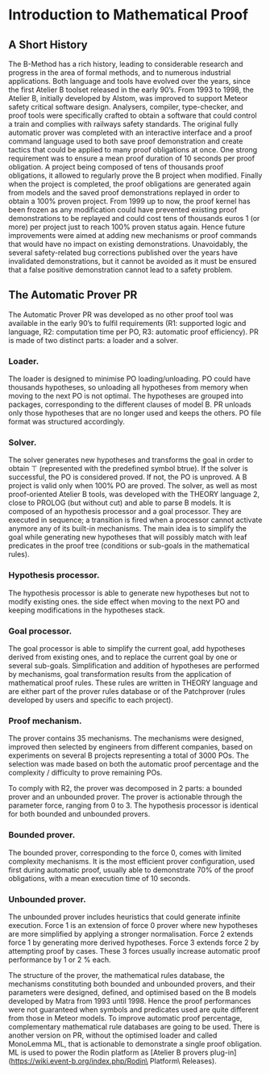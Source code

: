 # Introduction to Mathematical Proof

## A Short History 

The B-Method has a rich history, leading to considerable research and progress in the area of formal methods, and to numerous industrial applications. Both language and tools have evolved over the years, since the first Atelier B toolset released in the early 90’s.
From 1993 to 1998, the Atelier B, initially developed by Alstom, was improved to support Meteor safety critical software design. Analysers, compiler, type-checker, and proof tools were specifically crafted to obtain a software that could control a train and complies with railways safety standards. The original fully automatic prover was completed with an interactive interface and a proof command language used to both save proof demonstration and create tactics that could be applied to many proof obligations at once. One strong requirement was to ensure a mean proof duration of 10 seconds per proof obligation. A project being composed of tens of thousands proof obligations, it allowed to regularly prove the B project when modified.
Finally when the project is completed, the proof obligations are generated again from models and the saved proof demonstrations replayed in order to obtain a 100% proven project.
From 1999 up to now, the proof kernel has been frozen as any modification could have prevented existing proof demonstrations to be replayed and could cost tens of thousands euros 1 (or more) per project just to reach 100% proven status again. Hence future improvements were aimed at adding new mechanisms or proof commands that would have no impact on existing demonstrations. Unavoidably, the several safety-related bug corrections published over the years have invalidated demonstrations, but it cannot be avoided as it must be ensured that a false positive demonstration cannot lead to a safety problem.

## The Automatic Prover PR

The Automatic Prover PR was developed as no other proof tool was available in the early 90’s to fulfil requirements (R1: supported logic and language, R2: computation time per PO, R3: automatic proof efficiency). PR is made of two distinct parts: a loader and a solver.
### Loader. 
The loader is designed to minimise PO loading/unloading. PO could have thousands hypotheses, so unloading all hypotheses from memory when moving to the next PO is not optimal. The hypotheses are grouped into packages, corresponding to the different clauses of model B. PR unloads only those hypotheses that are no longer used and keeps the others. PO file format was structured accordingly.

### Solver. 
The solver generates new hypotheses and transforms the goal in order to obtain ⊤ (represented with
the predefined symbol btrue). If the solver is successful, the PO is considered proved. If not, the PO is unproved. A B project is valid only when 100% PO are proved. The solver, as well as most proof-oriented Atelier B tools, was developed with the THEORY language 2, close to PROLOG (but without cut) and able to parse B models. It is composed of an hypothesis processor and a goal processor. They are executed in sequence; a transition is fired when a processor cannot activate anymore any of its built-in mechanisms. The main idea is to simplify the goal while generating new hypotheses that will possibly match with leaf predicates in the proof tree (conditions or sub-goals in the mathematical rules).

### Hypothesis processor. 
The hypothesis processor is able to generate new hypotheses but not to modify existing
ones. the side effect when moving to the next PO and keeping modifications in the hypotheses stack.

### Goal processor. 
The goal processor is able to simplify the current goal, add hypotheses derived from existing ones, and to replace the current goal by one or several sub-goals. Simplification and addition of hypotheses are performed by mechanisms, goal transformation results from the application of mathematical proof rules.
These rules are written in THEORY language and are either part of the prover rules database or of the Patchprover (rules developed by users and specific to each project).

### Proof mechanism. 
The prover contains 35 mechanisms. The mechanisms were designed, improved then selected by engineers from different companies, based on experiments on several B projects representing a total of 3000 POs. The selection was made based on both the automatic proof percentage
and the complexity / difficulty to prove remaining POs. 

To comply with R2, the prover was decomposed in 2 parts: a bounded prover and an unbounded prover.
The prover is actionable through the parameter force, ranging from 0 to 3. The hypothesis processor is identical for both bounded and unbounded provers.

### Bounded prover. 
The bounded prover, corresponding to the force 0, comes with limited complexity mechanisms.
It is the most efficient prover configuration, used first during automatic proof, usually able to
demonstrate 70% of the proof obligations, with a mean execution time of 10 seconds.

### Unbounded prover. 
The unbounded prover includes heuristics that could generate infinite execution. Force
1 is an extension of force 0 prover where new hypotheses are more simplified by applying a stronger normalisation. Force 2 extends force 1 by generating more derived hypotheses. Force 3 extends force 2 by attempting proof by cases. These 3 forces usually increase automatic proof performance by 1 or 2 % each.

The structure of the prover, the mathematical rules database, the mechanisms constituting both bounded and unbounded provers, and their parameters were designed, defined, and optimised based on the B models developed by Matra from 1993 until 1998. Hence the proof performances were not guaranteed when symbols and predicates used are quite different from those in Meteor models. To improve automatic proof percentage, complementary mathematical rule databases are going to be used.
There is another version on PR, without the optimised loader and called MonoLemma ML, that is
actionable to demonstrate a single proof obligation. ML is used to power the Rodin platform as  [Atelier B provers plug-in](https://wiki.event-b.org/index.php/Rodin\ Platform\ Releases).